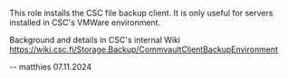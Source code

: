 This role installs the CSC file backup client.
It is only useful for servers installed in CSC's VMWare environment.

Background and details in CSC's internal Wiki
https://wiki.csc.fi/Storage.Backup/CommvaultClientBackupEnvironment

-- matthies 07.11.2024
